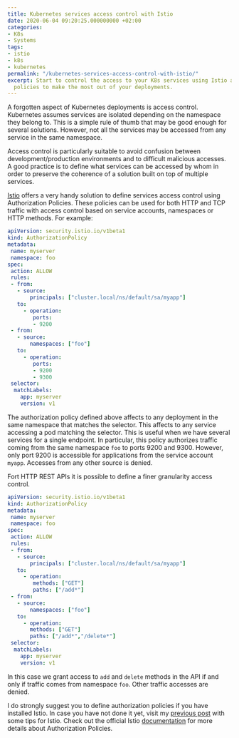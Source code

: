 ```yaml
---
title: Kubernetes services access control with Istio
date: 2020-06-04 09:20:25.000000000 +02:00
categories:
- K8s
- Systems
tags:
- istio
- k8s
- kubernetes
permalink: "/kubernetes-services-access-control-with-istio/"
excerpt: Start to control the access to your K8s services using Istio authorization
  policies to make the most out of your deployments.
---
```


A forgotten aspect of Kubernetes deployments is access control. Kubernetes assumes services are isolated depending on the namespace they belong to. This is a simple rule of thumb that may be good enough for several solutions. However, not all the services may be accessed from any service in the same namespace.

Access control is particularly suitable to avoid confusion between development/production environments and to difficult malicious accesses. A good practice is to define what services can be accessed by whom in order to preserve the coherence of a solution built on top of multiple services.

[Istio](istio.io) offers a very handy solution to define services access control using Authorization Policies. These policies can be used for both HTTP and TCP traffic with access control based on service accounts, namespaces or HTTP methods. For example:

```yaml
apiVersion: security.istio.io/v1beta1
kind: AuthorizationPolicy
metadata:
 name: myserver
 namespace: foo
spec:
 action: ALLOW
 rules:
 - from:
   - source:
       principals: ["cluster.local/ns/default/sa/myapp"]
   to:
	 - operation:
	    ports:
		- 9200
 - from:
   - source:
       namespaces: ["foo"]
   to:
	 - operation:
	    ports:
		- 9200
		- 9300
 selector:
  matchLabels:
    app: myserver
    version: v1
```
The authorization policy defined above affects to any deployment in the same namespace that matches the selector. This affects to any service accessing a pod matching the selector. This is useful when we have several services for a single endpoint. In particular, this policy authorizes traffic coming from the same namespace `foo` to ports 9200 and 9300. However, only port 9200 is accessible for applications from the service account `myapp`. Accesses from any other source is denied.

Fort HTTP REST APIs it is possible to define a finer granularity access control.
```yaml
apiVersion: security.istio.io/v1beta1
kind: AuthorizationPolicy
metadata:
 name: myserver
 namespace: foo
spec:
 action: ALLOW
 rules:
 - from:
   - source:
       principals: ["cluster.local/ns/default/sa/myapp"]
   to:
	 - operation:
	    methods: ["GET"]
		paths: ["/add*"]
 - from:
   - source:
       namespaces: ["foo"]
   to:
	 - operation:
	   methods: ["GET"]
	   paths: ["/add*","/delete*"]
 selector:
  matchLabels:
    app: myserver
    version: v1
```
In this case we grant access to `add` and `delete` methods in the API if and only if traffic comes from namespace `foo`. Other traffic accesses are denied.

I do strongly suggest you to define authorization policies if you have installed Istio. In case you have not done it yet, visit my [previous post](https://jmtirado.net/six-tips-before-you-start-using-istio/) with some tips for Istio. Check out the official Istio [documentation](https://istio.io/docs/reference/config/security/authorization-policy/) for more details about Authorization Policies.